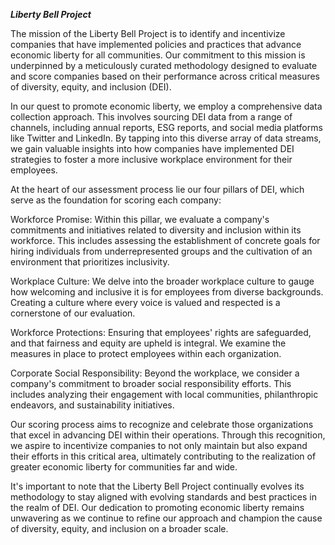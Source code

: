 ***Liberty Bell Project***

The mission of the Liberty Bell Project is to identify and incentivize companies that have implemented policies and practices that advance economic liberty for all communities. Our commitment to this mission is underpinned by a meticulously curated methodology designed to evaluate and score companies based on their performance across critical measures of diversity, equity, and inclusion (DEI).

In our quest to promote economic liberty, we employ a comprehensive data collection approach. This involves sourcing DEI data from a range of channels, including annual reports, ESG reports, and social media platforms like Twitter and LinkedIn. By tapping into this diverse array of data streams, we gain valuable insights into how companies have implemented DEI strategies to foster a more inclusive workplace environment for their employees.

At the heart of our assessment process lie our four pillars of DEI, which serve as the foundation for scoring each company:

Workforce Promise: Within this pillar, we evaluate a company's commitments and initiatives related to diversity and inclusion within its workforce. This includes assessing the establishment of concrete goals for hiring individuals from underrepresented groups and the cultivation of an environment that prioritizes inclusivity.

Workplace Culture: We delve into the broader workplace culture to gauge how welcoming and inclusive it is for employees from diverse backgrounds. Creating a culture where every voice is valued and respected is a cornerstone of our evaluation.

Workforce Protections: Ensuring that employees' rights are safeguarded, and that fairness and equity are upheld is integral. We examine the measures in place to protect employees within each organization.

Corporate Social Responsibility: Beyond the workplace, we consider a company's commitment to broader social responsibility efforts. This includes analyzing their engagement with local communities, philanthropic endeavors, and sustainability initiatives.

Our scoring process aims to recognize and celebrate those organizations that excel in advancing DEI within their operations. Through this recognition, we aspire to incentivize companies to not only maintain but also expand their efforts in this critical area, ultimately contributing to the realization of greater economic liberty for communities far and wide.

It's important to note that the Liberty Bell Project continually evolves its methodology to stay aligned with evolving standards and best practices in the realm of DEI. Our dedication to promoting economic liberty remains unwavering as we continue to refine our approach and champion the cause of diversity, equity, and inclusion on a broader scale.


